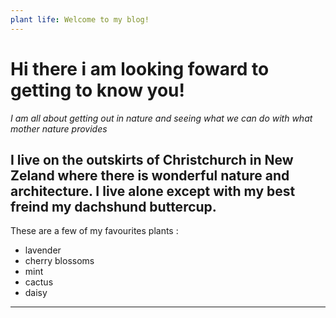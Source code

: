 ```yaml
---
plant life: Welcome to my blog!
---
```


# Hi there i am looking foward to getting to know you! # 

*I am all about getting out in nature and seeing what we can do with what mother nature provides*

I live on the outskirts of Christchurch in New Zeland where there is wonderful nature and architecture. I live alone except with my best freind my dachshund buttercup.
---
These are a few of my favourites plants :

- lavender
- cherry blossoms 
- mint
- cactus
- daisy
---
